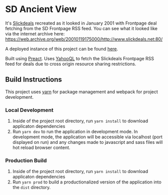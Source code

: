 # SD Ancient View
It's [Slickdeals](https://slickdeals.net) recreated as it looked in January 2001 with Frontpage deal fetching from the SD Frontpage RSS feed. You can see what it looked like via the internet archive here: https://web.archive.org/web/20010119175000/http://www.slickdeals.net:80/

A deployed instance of this project can be found [here](http://rubenmedina.com/sd-redesign-2018/).

Built using [Preact](https://preactjs.com/). Uses [YahooQL](https://developer.yahoo.com/yql/) to fetch the Slickdeals Frontpage RSS feed for deals due to cross origin resource sharing restrictions.

## Build Instructions
This project uses [yarn](https://yarnpkg.com/en/docs/install) for package management and webpack for project development.

### Local Development
1. Inside of the project root directory, run `yarn install` to download applicaton dependencies
2. Run `yarn dev` to run the application in development mode. In development mode, the application will be accessible via localhost (port displayed on run) and any changes made to javascript and sass files will hot reload browser content.

### Production Build
1. Inside of the project root directory, run `yarn install` to download applicaton dependencies
2. Run `yarn prod` to build a productionalized version of the application into the `dist` directory.
